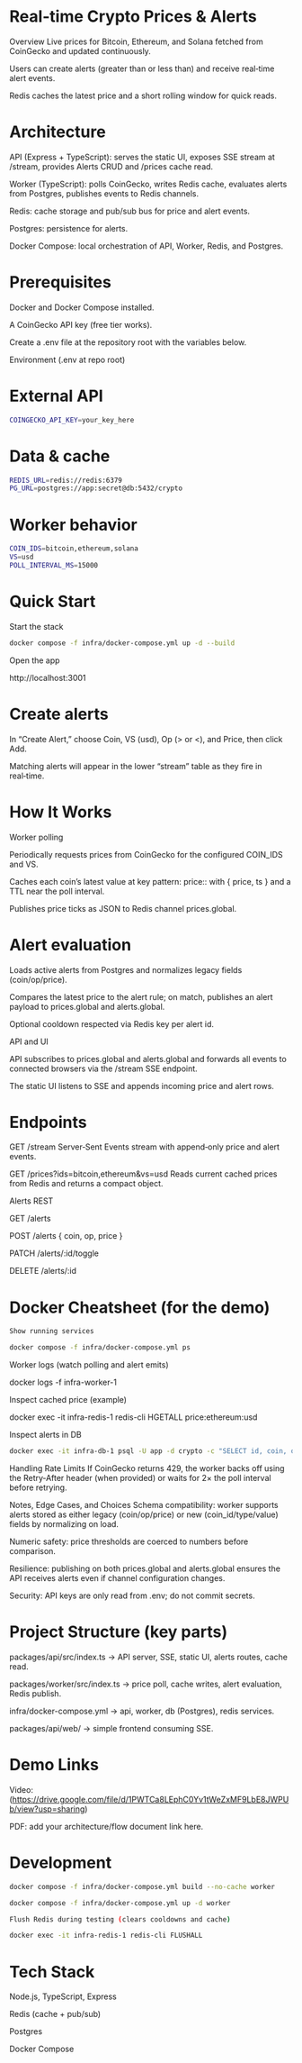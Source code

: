 # Real‑time Crypto Prices & Alerts
Overview
Live prices for Bitcoin, Ethereum, and Solana fetched from CoinGecko and updated continuously.

Users can create alerts (greater than or less than) and receive real‑time alert events.

Redis caches the latest price and a short rolling window for quick reads.

# Architecture
API (Express + TypeScript): serves the static UI, exposes SSE stream at /stream, provides Alerts CRUD and /prices cache read.

Worker (TypeScript): polls CoinGecko, writes Redis cache, evaluates alerts from Postgres, publishes events to Redis channels.

Redis: cache storage and pub/sub bus for price and alert events.

Postgres: persistence for alerts.

Docker Compose: local orchestration of API, Worker, Redis, and Postgres.

# Prerequisites
Docker and Docker Compose installed.

A CoinGecko API key (free tier works).

Create a .env file at the repository root with the variables below.

Environment (.env at repo root)

# External API
```bash
COINGECKO_API_KEY=your_key_here
```

# Data & cache
```bash
REDIS_URL=redis://redis:6379
PG_URL=postgres://app:secret@db:5432/crypto
```

# Worker behavior
```bash
COIN_IDS=bitcoin,ethereum,solana
VS=usd
POLL_INTERVAL_MS=15000
```

# Quick Start
Start the stack
```bash
docker compose -f infra/docker-compose.yml up -d --build
```
Open the app

http://localhost:3001

# Create alerts

In “Create Alert,” choose Coin, VS (usd), Op (> or <), and Price, then click Add.

Matching alerts will appear in the lower “stream” table as they fire in real‑time.

# How It Works
Worker polling

Periodically requests prices from CoinGecko for the configured COIN_IDS and VS.

Caches each coin’s latest value at key pattern: price:<coin>:<vs> with { price, ts } and a TTL near the poll interval.

Publishes price ticks as JSON to Redis channel prices.global.

# Alert evaluation

Loads active alerts from Postgres and normalizes legacy fields (coin/op/price).

Compares the latest price to the alert rule; on match, publishes an alert payload to prices.global and alerts.global.

Optional cooldown respected via Redis key per alert id.

API and UI

API subscribes to prices.global and alerts.global and forwards all events to connected browsers via the /stream SSE endpoint.

The static UI listens to SSE and appends incoming price and alert rows.

# Endpoints
GET /stream
Server‑Sent Events stream with append‑only price and alert events.

GET /prices?ids=bitcoin,ethereum&vs=usd
Reads current cached prices from Redis and returns a compact object.

Alerts REST

GET /alerts

POST /alerts { coin, op, price }

PATCH /alerts/:id/toggle

DELETE /alerts/:id

# Docker Cheatsheet (for the demo)
```bash
Show running services

docker compose -f infra/docker-compose.yml ps
```
Worker logs (watch polling and alert emits)

docker logs -f infra-worker-1

Inspect cached price (example)

docker exec -it infra-redis-1 redis-cli HGETALL price:ethereum:usd

Inspect alerts in DB
```bash
docker exec -it infra-db-1 psql -U app -d crypto -c "SELECT id, coin, op, price, active FROM alerts ORDER BY id DESC LIMIT 10;"
```
Handling Rate Limits
If CoinGecko returns 429, the worker backs off using the Retry‑After header (when provided) or waits for 2× the poll interval before retrying.

Notes, Edge Cases, and Choices
Schema compatibility: worker supports alerts stored as either legacy (coin/op/price) or new (coin_id/type/value) fields by normalizing on load.

Numeric safety: price thresholds are coerced to numbers before comparison.

Resilience: publishing on both prices.global and alerts.global ensures the API receives alerts even if channel configuration changes.

Security: API keys are only read from .env; do not commit secrets.

# Project Structure (key parts)
packages/api/src/index.ts → API server, SSE, static UI, alerts routes, cache read.

packages/worker/src/index.ts → price poll, cache writes, alert evaluation, Redis publish.

infra/docker-compose.yml → api, worker, db (Postgres), redis services.

packages/api/web/ → simple frontend consuming SSE.

# Demo Links
Video: (https://drive.google.com/file/d/1PWTCa8LEphC0Yv1tWeZxMF9LbE8JWPUb/view?usp=sharing)

PDF: add your architecture/flow document link here.

# Development
```bash
docker compose -f infra/docker-compose.yml build --no-cache worker

docker compose -f infra/docker-compose.yml up -d worker

Flush Redis during testing (clears cooldowns and cache)

docker exec -it infra-redis-1 redis-cli FLUSHALL
```
# Tech Stack
Node.js, TypeScript, Express

Redis (cache + pub/sub)

Postgres

Docker Compose
